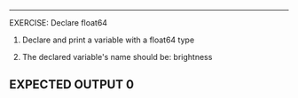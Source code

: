  ---------------------------------------------------------
 EXERCISE: Declare float64

  1. Declare and print a variable with a float64 type

  2. The declared variable's name should be: brightness

 EXPECTED OUTPUT
  0
 ---------------------------------------------------------